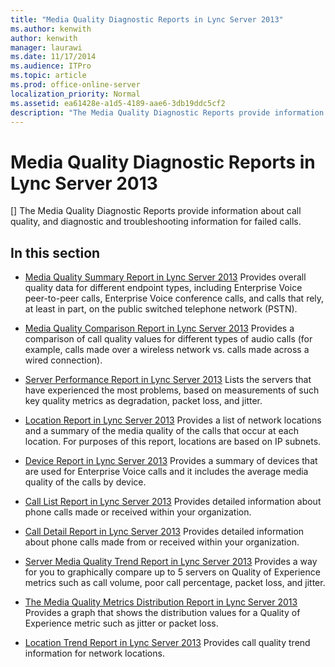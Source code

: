 ```yaml
---
title: "Media Quality Diagnostic Reports in Lync Server 2013"
ms.author: kenwith
author: kenwith
manager: laurawi
ms.date: 11/17/2014
ms.audience: ITPro
ms.topic: article
ms.prod: office-online-server
localization_priority: Normal
ms.assetid: ea61428e-a1d5-4189-aae6-3db19ddc5cf2
description: "The Media Quality Diagnostic Reports provide information about call quality, and diagnostic and troubleshooting information for failed calls."
---
```


# Media Quality Diagnostic Reports in Lync Server 2013
[]
The Media Quality Diagnostic Reports provide information about call quality, and diagnostic and troubleshooting information for failed calls.
  
## In this section

- [Media Quality Summary Report in Lync Server 2013](media-quality-summary-report.md) Provides overall quality data for different endpoint types, including Enterprise Voice peer-to-peer calls, Enterprise Voice conference calls, and calls that rely, at least in part, on the public switched telephone network (PSTN). 
    
- [Media Quality Comparison Report in Lync Server 2013](media-quality-comparison-report.md) Provides a comparison of call quality values for different types of audio calls (for example, calls made over a wireless network vs. calls made across a wired connection). 
    
- [Server Performance Report in Lync Server 2013](server-performance-report.md) Lists the servers that have experienced the most problems, based on measurements of such key quality metrics as degradation, packet loss, and jitter. 
    
- [Location Report in Lync Server 2013](location-report.md) Provides a list of network locations and a summary of the media quality of the calls that occur at each location. For purposes of this report, locations are based on IP subnets. 
    
- [Device Report in Lync Server 2013](device-report.md) Provides a summary of devices that are used for Enterprise Voice calls and it includes the average media quality of the calls by device. 
    
- [Call List Report in Lync Server 2013](call-list-report.md) Provides detailed information about phone calls made or received within your organization. 
    
- [Call Detail Report in Lync Server 2013](call-detail-report.md) Provides detailed information about phone calls made from or received within your organization. 
    
- [Server Media Quality Trend Report in Lync Server 2013](server-media-quality-trend-report.md) Provides a way for you to graphically compare up to 5 servers on Quality of Experience metrics such as call volume, poor call percentage, packet loss, and jitter. 
    
- [The Media Quality Metrics Distribution Report in Lync Server 2013](media-quality-metrics-distribution-report.md) Provides a graph that shows the distribution values for a Quality of Experience metric such as jitter or packet loss. 
    
- [Location Trend Report in Lync Server 2013](location-trend-report.md) Provides call quality trend information for network locations. 
    


